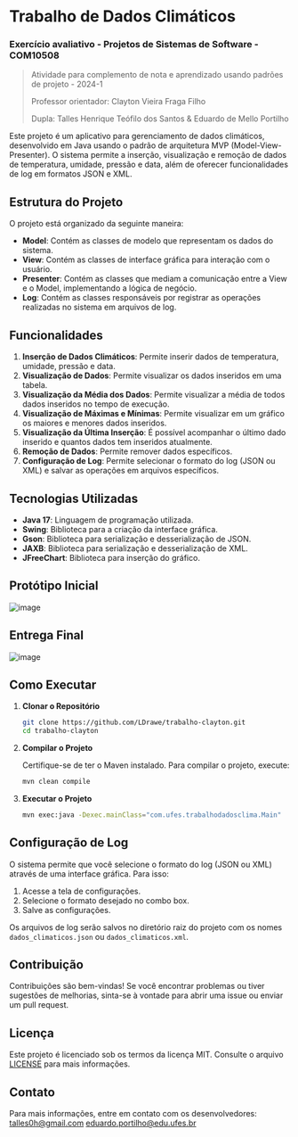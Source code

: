 
# Trabalho de Dados Climáticos
### Exercício avaliativo - Projetos de Sistemas de Software - COM10508
> Atividade para complemento de nota e aprendizado usando padrões de projeto - 2024-1
>
> Professor orientador: Clayton Vieira Fraga Filho
>
> Dupla: Talles Henrique Teófilo dos Santos & Eduardo de Mello Portilho

Este projeto é um aplicativo para gerenciamento de dados climáticos, desenvolvido em Java usando o padrão de arquitetura MVP (Model-View-Presenter). O sistema permite a inserção, visualização e remoção de dados de temperatura, umidade, pressão e data, além de oferecer funcionalidades de log em formatos JSON e XML.

## Estrutura do Projeto

O projeto está organizado da seguinte maneira:

- **Model**: Contém as classes de modelo que representam os dados do sistema.
- **View**: Contém as classes de interface gráfica para interação com o usuário.
- **Presenter**: Contém as classes que mediam a comunicação entre a View e o Model, implementando a lógica de negócio.
- **Log**: Contém as classes responsáveis por registrar as operações realizadas no sistema em arquivos de log.

## Funcionalidades

1. **Inserção de Dados Climáticos**: Permite inserir dados de temperatura, umidade, pressão e data.
2. **Visualização de Dados**: Permite visualizar os dados inseridos em uma tabela.
3. **Visualização da Média dos Dados**: Permite visualizar a média de todos dados inseridos no tempo de execução.
4. **Visualização de Máximas e Mínimas**: Permite visualizar em um gráfico os maiores e menores dados inseridos.
5. **Visualização da Última Inserção**: É possível acompanhar o último dado inserido e quantos dados tem inseridos atualmente.
6. **Remoção de Dados**: Permite remover dados específicos.
7. **Configuração de Log**: Permite selecionar o formato do log (JSON ou XML) e salvar as operações em arquivos específicos.

## Tecnologias Utilizadas

- **Java 17**: Linguagem de programação utilizada.
- **Swing**: Biblioteca para a criação da interface gráfica.
- **Gson**: Biblioteca para serialização e desserialização de JSON.
- **JAXB**: Biblioteca para serialização e desserialização de XML.
- **JFreeChart**: Biblioteca para inserção do gráfico.

## Protótipo Inicial

![image](https://github.com/user-attachments/assets/8fa8e1b2-3a47-4829-87d1-3587e8d28459)

## Entrega Final

![image](https://github.com/user-attachments/assets/b84aef75-5ba0-45fc-95ca-8049a8655128)

## Como Executar

1. **Clonar o Repositório**

   ```bash
   git clone https://github.com/LDrawe/trabalho-clayton.git
   cd trabalho-clayton
   ```

2. **Compilar o Projeto**

   Certifique-se de ter o Maven instalado. Para compilar o projeto, execute:

   ```bash
   mvn clean compile
   ```

3. **Executar o Projeto**

   ```bash
   mvn exec:java -Dexec.mainClass="com.ufes.trabalhodadosclima.Main"
   ```

## Configuração de Log

O sistema permite que você selecione o formato do log (JSON ou XML) através de uma interface gráfica. Para isso:

1. Acesse a tela de configurações.
2. Selecione o formato desejado no combo box.
3. Salve as configurações.

Os arquivos de log serão salvos no diretório raiz do projeto com os nomes `dados_climaticos.json` ou `dados_climaticos.xml`.

## Contribuição

Contribuições são bem-vindas! Se você encontrar problemas ou tiver sugestões de melhorias, sinta-se à vontade para abrir uma issue ou enviar um pull request.

## Licença

Este projeto é licenciado sob os termos da licença MIT. Consulte o arquivo [LICENSE](LICENSE) para mais informações.

## Contato

Para mais informações, entre em contato com os desenvolvedores: [talles0h@gmail.com](mailto:talles0h@gmail.com) [eduardo.portilho@edu.ufes.br](mailto:eduardo.portilho@edu.ufes.br)
